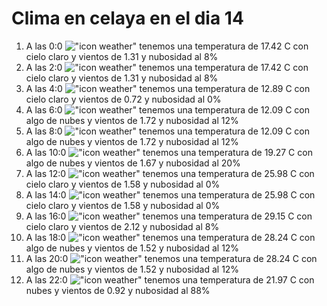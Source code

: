# Clima en celaya en el dia 14

1. A las 0:0 !["icon weather"](http://openweathermap.org/img/w/02n.png) tenemos una temperatura de 17.42 C con cielo claro y  vientos de 1.31 y nubosidad al 8%
1. A las 2:0 !["icon weather"](http://openweathermap.org/img/w/02n.png) tenemos una temperatura de 17.42 C con cielo claro y  vientos de 1.31 y nubosidad al 8%
1. A las 4:0 !["icon weather"](http://openweathermap.org/img/w/01n.png) tenemos una temperatura de 12.89 C con cielo claro y  vientos de 0.72 y nubosidad al 0%
1. A las 6:0 !["icon weather"](http://openweathermap.org/img/w/02n.png) tenemos una temperatura de 12.09 C con algo de nubes y  vientos de 1.72 y nubosidad al 12%
1. A las 8:0 !["icon weather"](http://openweathermap.org/img/w/02d.png) tenemos una temperatura de 12.09 C con algo de nubes y  vientos de 1.72 y nubosidad al 12%
1. A las 10:0 !["icon weather"](http://openweathermap.org/img/w/02d.png) tenemos una temperatura de 19.27 C con algo de nubes y  vientos de 1.67 y nubosidad al 20%
1. A las 12:0 !["icon weather"](http://openweathermap.org/img/w/01d.png) tenemos una temperatura de 25.98 C con cielo claro y  vientos de 1.58 y nubosidad al 0%
1. A las 14:0 !["icon weather"](http://openweathermap.org/img/w/01d.png) tenemos una temperatura de 25.98 C con cielo claro y  vientos de 1.58 y nubosidad al 0%
1. A las 16:0 !["icon weather"](http://openweathermap.org/img/w/02d.png) tenemos una temperatura de 29.15 C con cielo claro y  vientos de 2.12 y nubosidad al 8%
1. A las 18:0 !["icon weather"](http://openweathermap.org/img/w/02d.png) tenemos una temperatura de 28.24 C con algo de nubes y  vientos de 1.52 y nubosidad al 12%
1. A las 20:0 !["icon weather"](http://openweathermap.org/img/w/02n.png) tenemos una temperatura de 28.24 C con algo de nubes y  vientos de 1.52 y nubosidad al 12%
1. A las 22:0 !["icon weather"](http://openweathermap.org/img/w/04n.png) tenemos una temperatura de 21.97 C con nubes y  vientos de 0.92 y nubosidad al 88%
